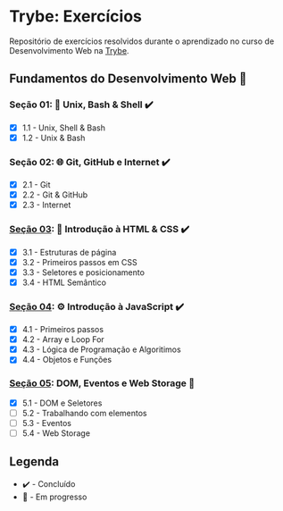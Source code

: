 # Trybe: Exercícios
Repositório de exercícios resolvidos durante o aprendizado no curso de Desenvolvimento Web na [Trybe](https://www.betrybe.com/).

## Fundamentos do Desenvolvimento Web :construction:

### Seção 01: :penguin: Unix, Bash & Shell :heavy_check_mark:
- [X] 1.1 - Unix, Shell & Bash
- [X] 1.2 - Unix & Bash

### Seção 02: :globe_with_meridians: Git, GitHub e Internet :heavy_check_mark:
- [X] 2.1 - Git
- [X] 2.2 - Git & GitHub
- [X] 2.3 - Internet

### [Seção 03](./fundamentos/bloco-03-introducao-html-css/): :page_facing_up: Introdução à HTML & CSS :heavy_check_mark:
- [X] 3.1 - Estruturas de página
- [X] 3.2 - Primeiros passos em CSS
- [X] 3.3 - Seletores e posicionamento
- [X] 3.4 - HTML Semântico

### [Seção 04](./fundamentos/secao-04-introducao-javascript/): :gear: Introdução à JavaScript :heavy_check_mark:
- [X] 4.1 - Primeiros passos
- [X] 4.2 - Array e Loop For
- [X] 4.3 - Lógica de Programação e Algoritimos
- [X] 4.4 - Objetos e Funções

### [Seção 05](./fundamentos/secao-05-dom-eventos-web-storage/dia-01-dom-seletores): DOM, Eventos e Web Storage :construction:
- [X] 5.1 - DOM e Seletores
- [ ] 5.2 - Trabalhando com elementos
- [ ] 5.3 - Eventos
- [ ] 5.4 - Web Storage

## Legenda
- :heavy_check_mark: - Concluído
- :construction: - Em progresso
